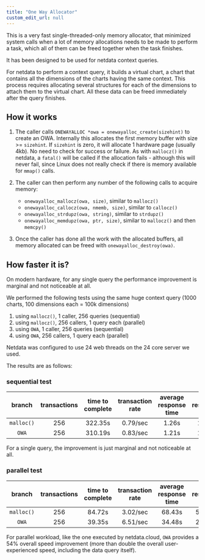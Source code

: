 ```yaml
---
title: "One Way Allocator"
custom_edit_url: null
---
```




This is a very fast single-threaded-only memory allocator, that minimized system calls
when a lot of memory allocations needs to be made to perform a task, which all of them
can be freed together when the task finishes.

It has been designed to be used for netdata context queries.

For netdata to perform a context query, it builds a virtual chart, a chart that contains
all the dimensions of the charts having the same context. This process requires allocating
several structures for each of the dimensions to attach them to the virtual chart. All
these data can be freed immediately after the query finishes.

## How it works

1. The caller calls `ONEWAYALLOC *owa = onewayalloc_create(sizehint)` to create an OWA.
   Internally this allocates the first memory buffer with size >= `sizehint`.
   If `sizehint` is zero, it will allocate 1 hardware page (usually 4kb).
   No need to check for success or failure. As with `mallocz()` in netdata, a `fatal()`
   will be called if the allocation fails - although this will never fail, since Linux
   does not really check if there is memory available for `mmap()` calls.
   
2. The caller can then perform any number of the following calls to acquire memory:
   - `onewayalloc_mallocz(owa, size)`, similar to `mallocz()`
   - `onewayalloc_callocz(owa, nmemb, size)`, similar to `callocz()`
   - `onewayalloc_strdupz(owa, string)`, similar to `strdupz()`
   - `onewayalloc_memdupz(owa, ptr, size)`, similar to `mallocz()` and then `memcpy()`
   
3. Once the caller has done all the work with the allocated buffers, all memory allocated 
   can be freed with `onewayalloc_destroy(owa)`.

## How faster it is?

On modern hardware, for any single query the performance improvement is marginal and not
noticeable at all.

We performed the following tests using the same huge context query (1000 charts,
100 dimensions each = 100k dimensions)

1. using `mallocz()`, 1 caller, 256 queries (sequential)
2. using `mallocz()`, 256 callers, 1 query each (parallel)
3. using `OWA`, 1 caller, 256 queries (sequential)
4. using `OWA`, 256 callers, 1 query each (parallel)

Netdata was configured to use 24 web threads on the 24 core server we used.

The results are as follows:

### sequential test

branch|transactions|time to complete|transaction rate|average response time|min response time|max response time
:---:|:---:|:---:|:---:|:---:|:---:|:---:|
`malloc()`|256|322.35s|0.79/sec|1.26s|1.01s|1.87s
`OWA`|256|310.19s|0.83/sec|1.21s|1.04s|1.63s

For a single query, the improvement is just marginal and not noticeable at all.

### parallel test

branch|transactions|time to complete|transaction rate|average response time|min response time|max response time
:---:|:---:|:---:|:---:|:---:|:---:|:---:|
`malloc()`|256|84.72s|3.02/sec|68.43s|50.20s|84.71s
`OWA`|256|39.35s|6.51/sec|34.48s|20.55s|39.34s

For parallel workload, like the one executed by netdata.cloud, `OWA` provides a 54% overall speed improvement (more than double the overall
user-experienced speed, including the data query itself).
